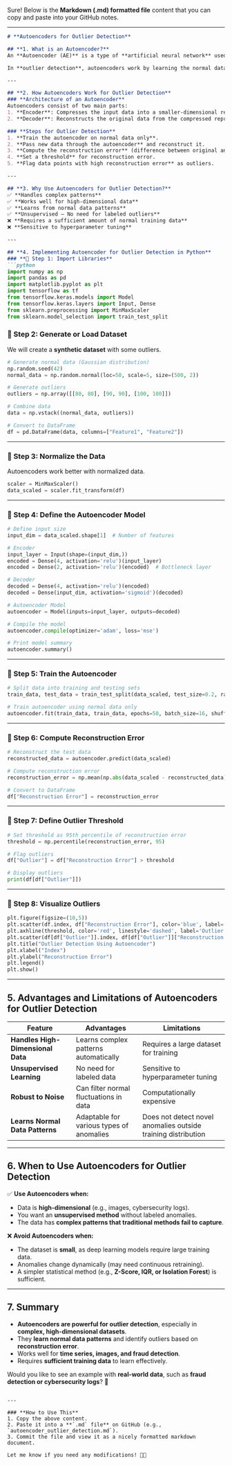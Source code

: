 Sure! Below is the **Markdown (.md) formatted file** content that you can copy and paste into your GitHub notes.

---

```markdown
# **Autoencoders for Outlier Detection**

## **1. What is an Autoencoder?**
An **Autoencoder (AE)** is a type of **artificial neural network** used for **unsupervised learning**. It is designed to **encode** input data into a lower-dimensional representation (latent space) and then **decode** it back to its original form.

In **outlier detection**, autoencoders work by learning the normal data pattern. When an **anomalous (outlier) sample** is passed through the autoencoder, it **fails to reconstruct it accurately**, leading to a **high reconstruction error**. This error is used to **detect anomalies**.

---

## **2. How Autoencoders Work for Outlier Detection**
### **Architecture of an Autoencoder**
Autoencoders consist of two main parts:
1. **Encoder**: Compresses the input data into a smaller-dimensional representation.
2. **Decoder**: Reconstructs the original data from the compressed representation.

### **Steps for Outlier Detection**
1. **Train the autoencoder on normal data only**.
2. **Pass new data through the autoencoder** and reconstruct it.
3. **Compute the reconstruction error** (difference between original and reconstructed data).
4. **Set a threshold** for reconstruction error.
5. **Flag data points with high reconstruction error** as outliers.

---

## **3. Why Use Autoencoders for Outlier Detection?**
✅ **Handles complex patterns**  
✅ **Works well for high-dimensional data**  
✅ **Learns from normal data patterns**  
✅ **Unsupervised – No need for labeled outliers**  
❌ **Requires a sufficient amount of normal training data**  
❌ **Sensitive to hyperparameter tuning**  

---

## **4. Implementing Autoencoder for Outlier Detection in Python**
### **🔹 Step 1: Import Libraries**
```python
import numpy as np
import pandas as pd
import matplotlib.pyplot as plt
import tensorflow as tf
from tensorflow.keras.models import Model
from tensorflow.keras.layers import Input, Dense
from sklearn.preprocessing import MinMaxScaler
from sklearn.model_selection import train_test_split
```

### **🔹 Step 2: Generate or Load Dataset**
We will create a **synthetic dataset** with some outliers.

```python
# Generate normal data (Gaussian distribution)
np.random.seed(42)
normal_data = np.random.normal(loc=50, scale=5, size=(500, 2))

# Generate outliers
outliers = np.array([[80, 80], [90, 90], [100, 100]])

# Combine data
data = np.vstack((normal_data, outliers))

# Convert to DataFrame
df = pd.DataFrame(data, columns=["Feature1", "Feature2"])
```

---

### **🔹 Step 3: Normalize the Data**
Autoencoders work better with normalized data.

```python
scaler = MinMaxScaler()
data_scaled = scaler.fit_transform(df)
```

---

### **🔹 Step 4: Define the Autoencoder Model**
```python
# Define input size
input_dim = data_scaled.shape[1]  # Number of features

# Encoder
input_layer = Input(shape=(input_dim,))
encoded = Dense(4, activation='relu')(input_layer)
encoded = Dense(2, activation='relu')(encoded)  # Bottleneck layer

# Decoder
decoded = Dense(4, activation='relu')(encoded)
decoded = Dense(input_dim, activation='sigmoid')(decoded)

# Autoencoder Model
autoencoder = Model(inputs=input_layer, outputs=decoded)

# Compile the model
autoencoder.compile(optimizer='adam', loss='mse')

# Print model summary
autoencoder.summary()
```

---

### **🔹 Step 5: Train the Autoencoder**
```python
# Split data into training and testing sets
train_data, test_data = train_test_split(data_scaled, test_size=0.2, random_state=42)

# Train autoencoder using normal data only
autoencoder.fit(train_data, train_data, epochs=50, batch_size=16, shuffle=True, validation_data=(test_data, test_data))
```

---

### **🔹 Step 6: Compute Reconstruction Error**
```python
# Reconstruct the test data
reconstructed_data = autoencoder.predict(data_scaled)

# Compute reconstruction error
reconstruction_error = np.mean(np.abs(data_scaled - reconstructed_data), axis=1)

# Convert to DataFrame
df["Reconstruction Error"] = reconstruction_error
```

---

### **🔹 Step 7: Define Outlier Threshold**
```python
# Set threshold as 95th percentile of reconstruction error
threshold = np.percentile(reconstruction_error, 95)

# Flag outliers
df["Outlier"] = df["Reconstruction Error"] > threshold

# Display outliers
print(df[df["Outlier"]])
```

---

### **🔹 Step 8: Visualize Outliers**
```python
plt.figure(figsize=(10,5))
plt.scatter(df.index, df["Reconstruction Error"], color='blue', label='Normal Data')
plt.axhline(threshold, color='red', linestyle='dashed', label='Outlier Threshold')
plt.scatter(df[df["Outlier"]].index, df[df["Outlier"]]["Reconstruction Error"], color='red', label='Outliers', marker='o', s=100)
plt.title("Outlier Detection Using Autoencoder")
plt.xlabel("Index")
plt.ylabel("Reconstruction Error")
plt.legend()
plt.show()
```

---

## **5. Advantages and Limitations of Autoencoders for Outlier Detection**
| Feature | Advantages | Limitations |
|---------|------------|-------------|
| **Handles High-Dimensional Data** | Learns complex patterns automatically | Requires a large dataset for training |
| **Unsupervised Learning** | No need for labeled data | Sensitive to hyperparameter tuning |
| **Robust to Noise** | Can filter normal fluctuations in data | Computationally expensive |
| **Learns Normal Data Patterns** | Adaptable for various types of anomalies | Does not detect novel anomalies outside training distribution |

---

## **6. When to Use Autoencoders for Outlier Detection**
✅ **Use Autoencoders when:**
- Data is **high-dimensional** (e.g., images, cybersecurity logs).
- You want an **unsupervised method** without labeled anomalies.
- The data has **complex patterns that traditional methods fail to capture**.

❌ **Avoid Autoencoders when:**
- The dataset is **small**, as deep learning models require large training data.
- Anomalies change dynamically (may need continuous retraining).
- A simpler statistical method (e.g., **Z-Score, IQR, or Isolation Forest**) is sufficient.

---

## **7. Summary**
- **Autoencoders are powerful for outlier detection**, especially in **complex, high-dimensional datasets**.
- They **learn normal data patterns** and identify outliers based on **reconstruction error**.
- Works well for **time series, images, and fraud detection**.
- Requires **sufficient training data** to learn effectively.

Would you like to see an example with **real-world data**, such as **fraud detection or cybersecurity logs**? 🚀
```

---

### **How to Use This**
1. Copy the above content.
2. Paste it into a **`.md` file** on GitHub (e.g., `autoencoder_outlier_detection.md`).
3. Commit the file and view it as a nicely formatted markdown document.

Let me know if you need any modifications! 🚀😊
